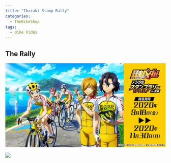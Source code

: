 ```yaml
---
title: "Ibaraki Stamp Rally"
categories:
  - TheBikeShop
tags:
  - Bike Rides
---
```


## The Rally

![](/assets/images/ibaraki/IMG_0006.JPG)

![](https://github.com/etrdesign/etrdesign.github.io/issues/1#issue-824518897)

